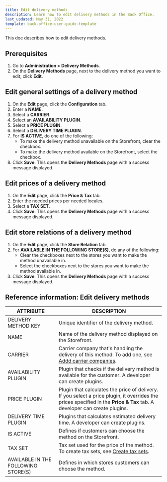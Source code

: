 ```yaml
---
title: Edit delivery methods
description: Learn how to edit delivery methods in the Back Office.
last_updated: May 31, 2022
template: back-office-user-guide-template
---
```


This doc describes how to edit delivery methods.

## Prerequisites

1. Go to **Administration&nbsp;<span aria-label="and then">></span> Delivery Methods**.
2. On the **Delivery Methods** page, next to the delivery method you want to edit, click **Edit**.

## Edit general settings of a delivery method

1. On the **Edit** page, click the **Configuration** tab.
2. Enter a **NAME**.
3. Select a **CARRIER**.
4. Select an **AVAILABILITY PLUGIN**.
5. Select a **PRICE PLUGIN**.
6. Select a **DELIVERY TIME PLUGIN**.
7. For **IS ACTIVE**, do one of the following:
    * To make the delivery method unavailable on the Storefront, clear the checkbox.
    * To make the delivery method available on the Storefront, select the checkbox.
8. Click **Save**.
    This opens the **Delivery Methods** page with a success message displayed.

## Edit prices of a delivery method

1. On the **Edit** page, click the **Price & Tax** tab.
2. Enter the needed prices per needed locales.
3. Select a **TAX SET**.
4. Click **Save**.
    This opens the **Delivery Methods** page with a success message displayed.


## Edit store relations of a delivery method

1. On the **Edit** page, click the **Store Relation** tab.
2. For **AVAILABLE IN THE FOLLOWING STORE(S)**, do any of the following:
    * Clear the checkboxes next to the stores you want to make the method unavailable in.
    * Select the checkboxes next to the stores you want to make the method available in.
3. Click **Save**.
    This opens the **Delivery Methods** page with a success message displayed.

## Reference information: Edit delivery methods


| ATTRIBUTE | DESCRIPTION |
| --- | --- |
| DELIVERY METHOD KEY | Unique identifier of the delivery method. |
| NAME | Name of the delivery method displayed on the Storefront. |
| CARRIER | Carrier company that's handling the delivery of this method. To add one, see [Addd carrier companies](/docs/scos/user/back-office-user-guides/{{page.version}}/administration/delivery-methods/add-carrier-companies.html). |
| AVAILABILITY PLUGIN | Plugin that checks if the delivery method is available for the customer. A developer can create plugins. |
|  PRICE PLUGIN | Plugin that calculates the price of delivery. If you select a price  plugin, it overrides the prices specified in the **Price & Tax** tab. A developer can create plugins. |
| DELIVERY TIME PLUGIN | Plugins that calculates estimated delivery time. A developer can create plugins. |
| IS ACTIVE | Defines if customers can choose the method on the Storefront. |
| TAX SET | Tax set used for the price of the method. To create tax sets, see [Create tax sets](/docs/pbc/all/tax-management/manage-in-the-back-office/create-tax-sets.html).
| AVAILABLE IN THE FOLLOWING STORE(S) | Defines in which stores customers can choose the  method. |
